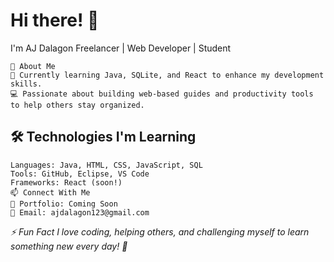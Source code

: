 # Hi there! 👋
I'm AJ Dalagon
Freelancer | Web Developer | Student 
```
🌱 About Me
🚀 Currently learning Java, SQLite, and React to enhance my development skills.
💻 Passionate about building web-based guides and productivity tools to help others stay organized.
```

## 🛠 Technologies I'm Learning
```
Languages: Java, HTML, CSS, JavaScript, SQL
Tools: GitHub, Eclipse, VS Code
Frameworks: React (soon!)
📫 Connect With Me
📌 Portfolio: Coming Soon
📧 Email: ajdalagon123@gmail.com
```
*⚡ Fun Fact*
*I love coding, helping others, and challenging myself to learn something new every day! 🎉*
